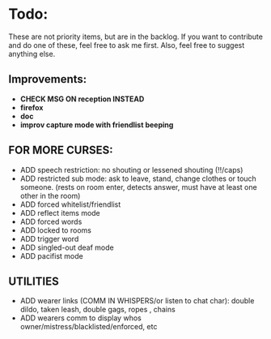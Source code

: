 # Todo:

These are not priority items, but are in the backlog. If you want to contribute and do one of these, feel free to ask me first. Also, feel free to suggest anything else.

## Improvements:
- **CHECK MSG ON reception INSTEAD**
- **firefox**
- **doc**
- **improv capture mode with friendlist beeping**

## FOR MORE CURSES:
- ADD speech restriction: no shouting or lessened shouting (!!/caps)
- ADD restricted sub mode: ask to leave, stand, change clothes or touch someone. (rests on room enter, detects answer, must have at least one other in the room)
- ADD forced whitelist/friendlist
- ADD reflect items mode
- ADD forced words
- ADD locked to rooms
- ADD trigger word
- ADD singled-out deaf mode
- ADD pacifist mode

## UTILITIES
- ADD wearer links (COMM IN WHISPERS/or listen to chat char): double dildo, taken leash, double gags, ropes , chains
- ADD wearers comm to display whos owner/mistress/blacklisted/enforced, etc